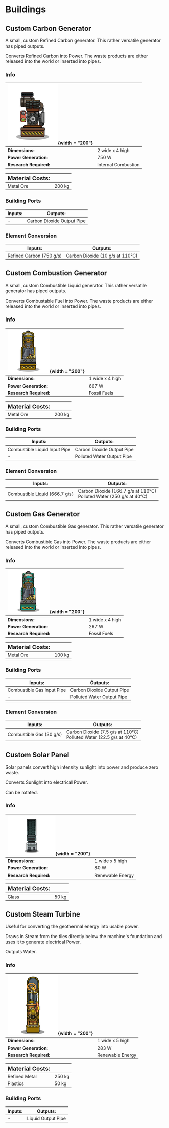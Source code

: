# Buildings
## Custom Carbon Generator
A small, custom Refined Carbon generator. This rather versatile generator has piped outputs.

Converts Refined Carbon into Power.
The waste products are either released into the world or inserted into pipes.
### Info
| ![CustomSolidGenerator](/assets/images/buildings/CustomSolidGenerator.png){width = "200"} | |
|-|-|
|**Dimensions:** | 2 wide x 4 high|
|**Power Generation:**| 750 W|
|**Research Required:**| Internal Combustion|

|**<font size="+1">Material Costs:</font>**| |
|-|-|
|Metal Ore|200 kg|

### Building Ports
|Inputs:|Outputs:|
|-|-|
|-|Carbon Dioxide Output Pipe|

### Element Conversion
|Inputs:|Outputs:|
|-|-|
|Refined Carbon (750 g/s)<br>| Carbon Dioxide (10 g/s at 110°C)<br>|



## Custom Combustion Generator
A small, custom Combustible Liquid generator. This rather versatile generator has piped outputs.

Converts Combustable Fuel into Power.
The waste products are either released into the world or inserted into pipes.
### Info
| ![CustomPetroleumGenerator](/assets/images/buildings/CustomPetroleumGenerator.png){width = "200"} | |
|-|-|
|**Dimensions:** | 1 wide x 4 high|
|**Power Generation:**| 667 W|
|**Research Required:**| Fossil Fuels|

|**<font size="+1">Material Costs:</font>**| |
|-|-|
|Metal Ore|200 kg|

### Building Ports
|Inputs:|Outputs:|
|-|-|
|Combustible Liquid Input Pipe|Carbon Dioxide Output Pipe|
|-|Polluted Water Output Pipe|

### Element Conversion
|Inputs:|Outputs:|
|-|-|
|Combustible Liquid (666.7 g/s)<br>| Carbon Dioxide (166.7 g/s at 110°C)<br>Polluted Water (250 g/s at 40°C)<br>|



## Custom Gas Generator
A small, custom Combustible Gas generator. This rather versatile generator has piped outputs.

Converts Combustible Gas into Power.
The waste products are either released into the world or inserted into pipes.
### Info
| ![CustomMethaneGenerator](/assets/images/buildings/CustomMethaneGenerator.png){width = "200"} | |
|-|-|
|**Dimensions:** | 1 wide x 4 high|
|**Power Generation:**| 267 W|
|**Research Required:**| Fossil Fuels|

|**<font size="+1">Material Costs:</font>**| |
|-|-|
|Metal Ore|100 kg|

### Building Ports
|Inputs:|Outputs:|
|-|-|
|Combustible Gas Input Pipe|Carbon Dioxide Output Pipe|
|-|Polluted Water Output Pipe|

### Element Conversion
|Inputs:|Outputs:|
|-|-|
|Combustible Gas (30 g/s)<br>| Carbon Dioxide (7.5 g/s at 110°C)<br>Polluted Water (22.5 g/s at 40°C)<br>|



## Custom Solar Panel
Solar panels convert high intensity sunlight into power and produce zero waste.

Converts Sunlight into electrical Power.

Can be rotated.
### Info
| ![CustomSolarPanel](/assets/images/buildings/CustomSolarPanel.png){width = "200"} | |
|-|-|
|**Dimensions:** | 1 wide x 5 high|
|**Power Generation:**| 80 W|
|**Research Required:**| Renewable Energy|

|**<font size="+1">Material Costs:</font>**| |
|-|-|
|Glass|50 kg|


## Custom Steam Turbine
Useful for converting the geothermal energy into usable power.

Draws in Steam from the tiles directly below the machine's foundation and uses it to generate electrical Power.

Outputs Water.
### Info
| ![CustomSteamGenerator](/assets/images/buildings/CustomSteamGenerator.png){width = "200"} | |
|-|-|
|**Dimensions:** | 1 wide x 5 high|
|**Power Generation:**| 283 W|
|**Research Required:**| Renewable Energy|

|**<font size="+1">Material Costs:</font>**| |
|-|-|
|Refined Metal|250 kg|
|Plastics|50 kg|

### Building Ports
|Inputs:|Outputs:|
|-|-|
|-|Liquid Output Pipe|


